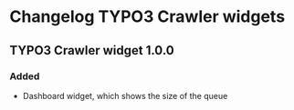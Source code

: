 # Changelog TYPO3 Crawler widgets

## TYPO3 Crawler widget 1.0.0

### Added 
* Dashboard widget, which shows the size of the queue
